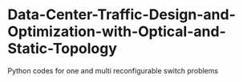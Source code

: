 # Data-Center-Traffic-Design-and-Optimization-with-Optical-and-Static-Topology
Python codes for one and  multi reconfigurable switch problems
